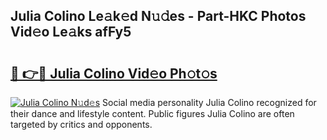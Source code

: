 ## Julia Colino Le𝚊k𝚎d N𝚞𝚍es - Part-HKC Photos Vid𝚎o Le𝚊ks afFy5

# <h2><a href="http://fbfpmfx.evod.top/?m=Julia+Colino">🔗 👉🔴 Julia Colino Vid𝚎o Ph𝚘t𝚘s</a></h2>

[![Julia Colino N𝚞d𝚎s](https://i.imgur.com/8V9OHl7.gif)](http://fbfpmfx.evod.top/?m=Julia+Colino)
Social media personality Julia Colino recognized for their dance and lifestyle content. Public figures Julia Colino are often targeted by critics and opponents. 

